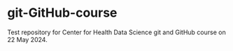 # git-GitHub-course
Test repository for Center for Health Data Science git and GitHub course on 22 May 2024.
